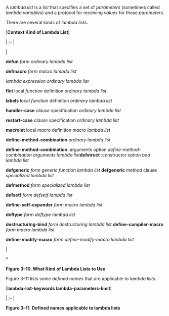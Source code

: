  



A *lambda list* is a *list* that specifies a set of *parameters* (sometimes called *lambda variables*) and a protocol for receiving *values* for those *parameters*. 



There are several kinds of *lambda lists*. 



|**Context Kind of Lambda List**|

| :- |

|<p>**defun** *form ordinary lambda list* </p><p>**defmacro** *form macro lambda list* </p><p>*lambda expression ordinary lambda list* </p><p>**flet** local *function* definition *ordinary lambda list* </p><p>**labels** local *function* definition *ordinary lambda list* </p><p>**handler-case** *clause* specification *ordinary lambda list* </p><p>**restart-case** *clause* specification *ordinary lambda list* </p><p>**macrolet** local *macro* definition *macro lambda list* </p><p>**define-method-combination** *ordinary lambda list* </p><p>**define-method-combination** :arguments option *define-method-combination arguments lambda list***defstruct** :constructor option *boa lambda list* </p><p>**defgeneric** *form generic function lambda list* **defgeneric** *method* clause *specialized lambda list* </p><p>**defmethod** *form specialized lambda list* </p><p>**defsetf** *form defsetf lambda list* </p><p>**define-setf-expander** *form macro lambda list* </p><p>**deftype** *form deftype lambda list* </p><p>**destructuring-bind** *form destructuring lambda list* **define-compiler-macro** *form macro lambda list* </p><p>**define-modify-macro** *form define-modify-macro lambda list*</p>|





\* 



**Figure 3–10. What Kind of Lambda Lists to Use** 



Figure 3–11 lists some *defined names* that are applicable to *lambda lists*. 



|**lambda-list-keywords lambda-parameters-limit**|

| :- |





**Figure 3–11. Defined names applicable to lambda lists** 



